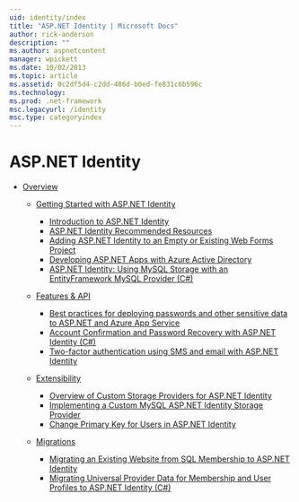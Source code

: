 ```yaml
---
uid: identity/index
title: "ASP.NET Identity | Microsoft Docs"
author: rick-anderson
description: ""
ms.author: aspnetcontent
manager: wpickett
ms.date: 10/02/2013
ms.topic: article
ms.assetid: 0c2df5d4-c2dd-486d-b0ed-fe831c6b596c
ms.technology: 
ms.prod: .net-framework
msc.legacyurl: /identity
msc.type: categoryindex
---
```

ASP.NET Identity
====================
- [Overview](overview/index.md)

    - [Getting Started with ASP.NET Identity](overview/getting-started/index.md)

        - [Introduction to ASP.NET Identity](overview/getting-started/introduction-to-aspnet-identity.md)
        - [ASP.NET Identity Recommended Resources](overview/getting-started/aspnet-identity-recommended-resources.md)
        - [Adding ASP.NET Identity to an Empty or Existing Web Forms Project](overview/getting-started/adding-aspnet-identity-to-an-empty-or-existing-web-forms-project.md)
        - [Developing ASP.NET Apps with Azure Active Directory](overview/getting-started/developing-aspnet-apps-with-windows-azure-active-directory.md)
        - [ASP.NET Identity: Using MySQL Storage with an EntityFramework MySQL Provider (C#)](overview/getting-started/aspnet-identity-using-mysql-storage-with-an-entityframework-mysql-provider.md)
    - [Features & API](overview/features-api/index.md)

        - [Best practices for deploying passwords and other sensitive data to ASP.NET and Azure App Service](overview/features-api/best-practices-for-deploying-passwords-and-other-sensitive-data-to-aspnet-and-azure.md)
        - [Account Confirmation and Password Recovery with ASP.NET Identity (C#)](overview/features-api/account-confirmation-and-password-recovery-with-aspnet-identity.md)
        - [Two-factor authentication using SMS and email with ASP.NET Identity](overview/features-api/two-factor-authentication-using-sms-and-email-with-aspnet-identity.md)
    - [Extensibility](overview/extensibility/index.md)

        - [Overview of Custom Storage Providers for ASP.NET Identity](overview/extensibility/overview-of-custom-storage-providers-for-aspnet-identity.md)
        - [Implementing a Custom MySQL ASP.NET Identity Storage Provider](overview/extensibility/implementing-a-custom-mysql-aspnet-identity-storage-provider.md)
        - [Change Primary Key for Users in ASP.NET Identity](overview/extensibility/change-primary-key-for-users-in-aspnet-identity.md)
    - [Migrations](overview/migrations/index.md)

        - [Migrating an Existing Website from SQL Membership to ASP.NET Identity](overview/migrations/migrating-an-existing-website-from-sql-membership-to-aspnet-identity.md)
        - [Migrating Universal Provider Data for Membership and User Profiles to ASP.NET Identity (C#)](overview/migrations/migrating-universal-provider-data-for-membership-and-user-profiles-to-aspnet-identity.md)
